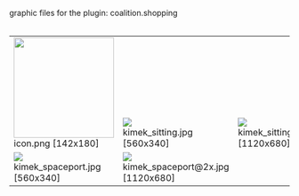 graphic files for the plugin: coalition.shopping<br>
<br>
<table>
	<tr valign="bottom">
		<td><img src="https://raw.githubusercontent.com/zuckung/endless-sky-plugins/refs/heads/main/myplugins/coalition.shopping/icon.png width="142" height="180"><br>
		icon.png [142x180]</td>
		<td><img src="https://raw.githubusercontent.com/zuckung/endless-sky-plugins/refs/heads/main/myplugins/coalition.shopping/images/scene/kimek_sitting.jpg width="200"><br>
		kimek_sitting.jpg [560x340]</td>
		<td><img src="https://raw.githubusercontent.com/zuckung/endless-sky-plugins/refs/heads/main/myplugins/coalition.shopping/images/scene/kimek_sitting@2x.jpg width="200"><br>
		kimek_sitting@2x.jpg [1120x680]</td>
	</tr>
	<tr valign="bottom">
		<td><img src="https://raw.githubusercontent.com/zuckung/endless-sky-plugins/refs/heads/main/myplugins/coalition.shopping/images/scene/kimek_spaceport.jpg width="200"><br>
		kimek_spaceport.jpg [560x340]</td>
		<td><img src="https://raw.githubusercontent.com/zuckung/endless-sky-plugins/refs/heads/main/myplugins/coalition.shopping/images/scene/kimek_spaceport@2x.jpg width="200"><br>
		kimek_spaceport@2x.jpg [1120x680]</td>
		<td></td>
	</tr>
</table>
